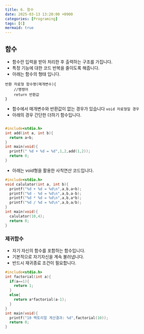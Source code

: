 ```yaml
---
title: 6. 함수
date: 2025-03-13 13:20:00 +0900
categories: [Programing]
tags: [C]
mermaid: true
---
```

## 함수
- 함수란 입력을 받아 처리한 후 출력하는 구조를 가집니다.
- 특정 기능에 대한 코드 반복을 줄이도록 해줍니다.
- 아래는 함수의 형태 입니다.
```shell
반환 자료형 함수명(매개변수){
    //명령어 
    return 반환값
}
```
- 함수에서 매개변수와 반환값이 없는 경우가 있습니다 `void 자료형일 경우`
- 아래의 경우 간단한 더하기 함수입니다.

```c

#include<stdio.h>
int add(int a, int b){
  return a+b;
}
int main(void){
  printf(" %d + %d = %d",1,2,add(1,2));
  return 0;
}

```
- 아래는 void형을 활용한 사칙연산 코드입니다.

```c
#include<stdio.h>
void calulator(int a, int b){
  printf("%d + %d = %d\n",a,b,a+b);
  printf("%d - %d = %d\n",a,b,a-b);
  printf("%d * %d = %d\n",a,b,a*b);
  printf("%d / %d = %d\n",a,b,a/b);
}
int main(void){
  calulator(10,4);
  return 0;
}
```
### 제귀함수
- 자기 자신의 함수를 포함하는 함수입니다.
- 기본적으로 자기자신을 계속 불러냅니다.
- 반드시 재귀종료 조건이 필요합니다.

```c
#include<stdio.h>
int factorial(int a){
  if(a==1){
    return 1;
  }
  else{
    return a*factorial(a-1);
  }
}
int main(void){
  printf("10 팩토리얼 계산결과: %d",factorial(10));
  return 0;
}

```